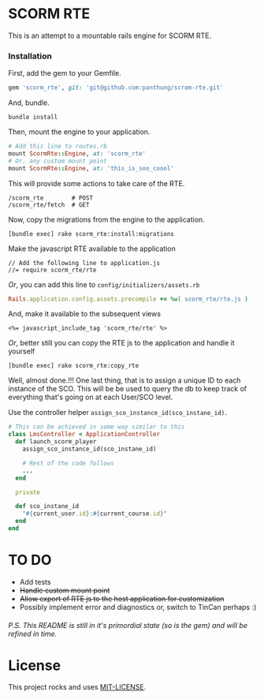 # SCORM RTE
This is an attempt to a mountable rails engine for SCORM RTE.

### Installation
First, add the gem to your Gemfile.
```ruby
gem 'scorm_rte', git: 'git@github.com:panthung/scrom-rte.git'
```
And, bundle.
```
bundle install
```
Then, mount the engine to your application.
```ruby
# Add this line to routes.rb
mount ScormRte::Engine, at: 'scorm_rte'
# Or, any custom mount point
mount ScormRte::Engine, at: 'this_is_soo_coool'
```
This will provide some actions to take care of the RTE.
```
/scorm_rte        # POST
/scorm_rte/fetch  # GET
```
Now, copy the migrations from the engine to the application.
```
[bundle exec] rake scorm_rte:install:migrations
```
Make the javascript RTE available to the application
```
// Add the following line to application.js
//= require scorm_rte/rte
```
*Or*, you can add this line to `config/initializers/assets.rb`
```ruby
Rails.application.config.assets.precompile += %w( scorm_rte/rte.js )
```
And, make it available to the subsequent views
```
<%= javascript_include_tag 'scorm_rte/rte' %>
```
*Or*, better still you can copy the RTE js to the application and handle it yourself
```
[bundle exec] rake scorm_rte:copy_rte
```

Well, almost done.!!!
One last thing, that is to assign a unique ID to each instance of the SCO. This will be be used to query the db to keep track of everything that's going on at each User/SCO level.

Use the controller helper `assign_sco_instance_id(sco_instane_id)`.

```ruby
# This can be achieved in some way similar to this
class LmsController < ApplicationController
  def launch_scorm_player
    assign_sco_instance_id(sco_instane_id)

    # Rest of the code follows
    ...
  end

  private

  def sco_instane_id
    "#{current_user.id}:#{current_course.id}"
  end
end
```

# TO DO
* Add tests
* ~~Handle custom mount point~~
* ~~Allow export of RTE js to the host application for customization~~
* Possibly implement error and diagnostics or, switch to TinCan perhaps :)


###### P.S. This README is still in it's primordial state (so is the gem) and will be refined in time.

# License
This project rocks and uses [MIT-LICENSE](https://github.com/pukei/scrom-rte/blob/master/MIT-LICENSE).
